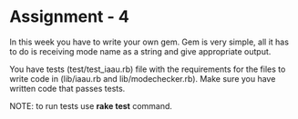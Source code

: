 Assignment - 4
==

In this week you have to write your own gem. Gem is very simple, all it has to do is receiving mode name as a string and give appropriate output.

You have tests (test/test_iaau.rb) file with the requirements for the files to write code in (lib/iaau.rb and lib/modechecker.rb).
Make sure you have written code that passes tests.

NOTE: to run tests use **rake test** command.
